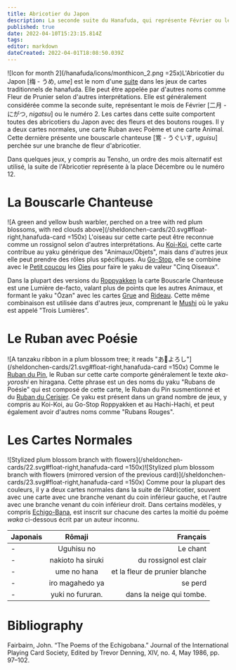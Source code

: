 ```yaml
---
title: Abricotier du Japon
description: La seconde suite du Hanafuda, qui représente Février ou le numéro 2
published: true
date: 2022-04-10T15:23:15.814Z
tags: 
editor: markdown
dateCreated: 2022-04-01T18:08:50.039Z
---
```


![Icon for month 2](/hanafuda/icons/monthicon_2.png =25x)L'Abricotier du Japon [梅 - うめ, *ume*] est le nom d'une [suite](/fr/hanafuda/guide/suites) dans les jeux de cartes traditionnels de hanafuda. Elle peut être appelée par d'autres noms comme Fleur de Prunier selon d'autres interprétations. Elle est généralement considérée comme la seconde suite, représentant le mois de Février [二月 - にがつ, *nigatsu*] ou le numéro 2. Les cartes dans cette suite comportent toutes des abricotiers du Japon avec des fleurs et des boutons rouges. Il y a deux cartes normales, une carte Ruban avec Poème et une carte Animal. Cette dernière présente une bouscarle chanteuse [鴬 - うぐいす, *uguisu*] perchée sur une branche de fleur d'abricotier. 

Dans quelques jeux, y compris au Tensho, un ordre des mois alternatif est utilisé, la suite de l'Abricotier représente à la place Décembre ou le numéro 12. 

# La Bouscarle Chanteuse
![A green and yellow bush warbler, perched on a tree with red plum blossoms, with red clouds above](/sheldonchen-cards/20.svg#float-right,hanafuda-card =150x) L'oiseau sur cette carte peut être reconnue comme un rossignol selon d'autres interprétations. Au [Koi-Koi](/en/hanafuda/games/koi-koi), cette carte contribue au yaku générique des "Animaux/Objets", mais dans d'autres jeux elle peut prendre des rôles plus spécifiques. Au [Go-Stop](/en/hanafuda/games/go-stop), elle se combine avec le [Petit coucou](/fr/hanafuda/guide/Glycine#le-petit-coucou) les [Oies](/fr/hanafuda/guide/Eulalie#les-oies) pour faire le yaku de valeur "Cinq Oiseaux". 

Dans la plupart des versions du [Roppyakken](/en/hanafuda/games/roppyakken) la carte Bouscarle Chanteuse est une Lumière de-facto, valant plus de points que les autres Animaux, et formant le yaku "Ōzan" avec les cartes [Grue](/fr/hanafuda/guide/Pin#la-grue) and [Rideau](/fr/hanafuda/guide/Cerisier#le-rideau-de-campement). Cette même combinaison est utilisée dans d'autres jeux, comprenant le [Mushi](/fr/hanafuda/games/mushi) où le yaku est appelé "Trois Lumières". 

# Le Ruban avec Poésie
![A tanzaku ribbon in a plum blossom tree; it reads "あ𛀙よろし"](/sheldonchen-cards/21.svg#float-right,hanafuda-card =150x) Comme le [Ruban du Pin](/fr/hanafuda/guide/Pin#le-ruban-avec-poésie), le Ruban sur cette carte comporte généralement le texte *aka-yoroshi* en hiragana. Cette phrase est un des noms du yaku "Rubans de Poésie" qui est composé de cette carte, le Ruban du Pin susmentionné et du [Ruban du Cerisier](/fr/hanafuda/guide/Cerisier#le-ruban-avec-poésie). Ce yaku est présent dans un grand nombre de jeux, y compris au Koi-Koi, au Go-Stop Roppyakken et au Hachi-Hachi, et peut également avoir d'autres noms comme "Rubans Rouges". 

# Les Cartes Normales
![Stylized plum blossom branch with flowers](/sheldonchen-cards/22.svg#float-right,hanafuda-card =150x)![Stylized plum blossom branch with flowers (mirrored version of the previous card)](/sheldonchen-cards/23.svg#float-right,hanafuda-card =150x) Comme pour la plupart des couleurs, il y a deux cartes normales dans la suite de l'Abricotier, souvent avec une carte avec une branche venant du coin inférieur gauche, et l'autre avec une branche venant du coin inférieur droit.  Dans certains modèles, y compris [Echigo-Bana](/en/hanafuda/patterns/echigobana), est inscrit sur chacune des cartes la moitié du poème *waka* ci-dessous écrit par un auteur inconnu.

|Japonais|Rōmaji|Français|
|:---|:---:|---:|
|-|Uguhisu no|Le chant|
|-|nakioto ha siruki|du rossignol est clair|
|-|ume no hana|et la fleur de prunier blanche|
|-|iro magahedo ya|se perd|
|-|yuki no fururan.|dans la neige qui tombe.|
# Bibliography
Fairbairn, John. “The Poems of the Echigobana.” Journal of the International Playing Card Society, Edited by Trevor Denning, XIV, no. 4, May 1986, pp. 97–102. 